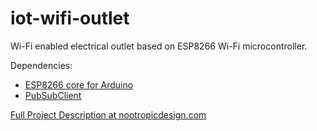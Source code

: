 # iot-wifi-outlet
Wi-Fi enabled electrical outlet based on ESP8266 Wi-Fi microcontroller.

Dependencies:
* [ESP8266 core for Arduino](https://github.com/esp8266/Arduino)
* [PubSubClient](https://github.com/knolleary/pubsubclient)


[Full Project Description at nootropicdesign.com](https://nootropicdesign.com/projectlab/2017/09/03/wifi-iot-electrical-outlet)






